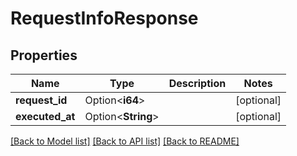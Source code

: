 # RequestInfoResponse

## Properties

Name | Type | Description | Notes
------------ | ------------- | ------------- | -------------
**request_id** | Option<**i64**> |  | [optional]
**executed_at** | Option<**String**> |  | [optional]

[[Back to Model list]](../README.md#documentation-for-models) [[Back to API list]](../README.md#documentation-for-api-endpoints) [[Back to README]](../README.md)
